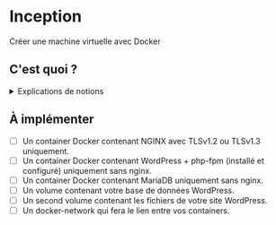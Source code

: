 # Inception
Créer une machine virtuelle avec Docker

## C'est quoi ?
<details><summary>Explications de notions</summary>

### C'est quoi Docker

### C'est quoi un Docker Compose ?
*[source](https://docs.docker.com/compose/)*

### C'est quoi Container Docker ?

### C'est quoi TLS ?

### C'est quoi NGINX ?

### C'est quoi WordPress ?

### C'est quoi php-fpm ?
  
### C'est quoi MariaDB ?

### C'est quoi docker-network ?

### C'est quoi hacky-patch ?

### C'est quoi des Dockerfiles ?

### C'est quoi le PID1 ?
  
</details>

## À implémenter
* [ ] Un container Docker contenant NGINX avec TLSv1.2 ou TLSv1.3 uniquement.
* [ ] Un container Docker contenant WordPress + php-fpm (installé et configuré) uniquement sans nginx.
* [ ] Un container Docker contenant MariaDB uniquement sans nginx.
* [ ] Un volume contenant votre base de données WordPress.
* [ ] Un second volume contenant les fichiers de votre site WordPress.
* [ ] Un docker-network qui fera le lien entre vos containers.
